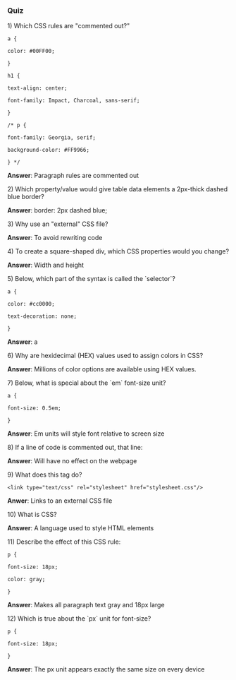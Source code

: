 ### Quiz

1\) Which CSS rules are "commented out?"

```
a {

color: #00FF00;

}

h1 {

text-align: center;

font-family: Impact, Charcoal, sans-serif;

}

/* p {

font-family: Georgia, serif;

background-color: #FF9966;

} */
```

**Answer**: Paragraph rules are commented out

2\) Which property\/value would give table data elements a 2px-thick dashed blue border?

**Answer**: border: 2px dashed blue;

3\) Why use an "external" CSS file?

**Answer**: To avoid rewriting code

4\) To create a square-shaped div, which CSS properties would you change?

**Answer**: Width and height

5\) Below, which part of the syntax is called the \`selector\`?

```
a {

color: #cc0000;

text-decoration: none;

}
```

**Answer**: a

6\) Why are hexidecimal \(HEX\) values used to assign colors in CSS?

**Answer**: Millions of color options are available using HEX values.

7\) Below, what is special about the \`em\` font-size unit?

```
a {

font-size: 0.5em;

}
```

**Answer**: Em units will style font relative to screen size

8\) If a line of code is commented out, that line:

**Answer**: Will have no effect on the webpage

9\) What does this tag do?

```
<link type="text/css" rel="stylesheet" href="stylesheet.css"/>
```

**Anwer**: Links to an external CSS file

10\) What is CSS?

**Answer**: A language used to style HTML elements

11\) Describe the effect of this CSS rule:

```
p {

font-size: 18px;

color: gray;

}
```

**Answer**: Makes all paragraph text gray and 18px large

12\) Which is true about the \`px\` unit for font-size?

```
p {

font-size: 18px;

}
```

**Answer**: The px unit appears exactly the same size on every device


